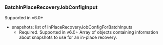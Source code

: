 ### BatchInPlaceRecoveryJobConfigInput
Supported in v6.0+

- snapshots: list of InPlaceRecoveryJobConfigForBatchInputs
  - Required. Supported in v6.0+
Array of objects containing information about snapshots to use for an in-place recovery.
